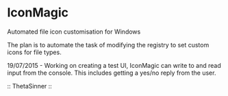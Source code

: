 # IconMagic
Automated file icon customisation for Windows

The plan is to automate the task of modifying the registry to set custom icons for file types.

19/07/2015 - Working on creating a test UI, IconMagic can write to and read input from the console. This includes getting a yes/no reply from the user.

:: ThetaSinner ::
